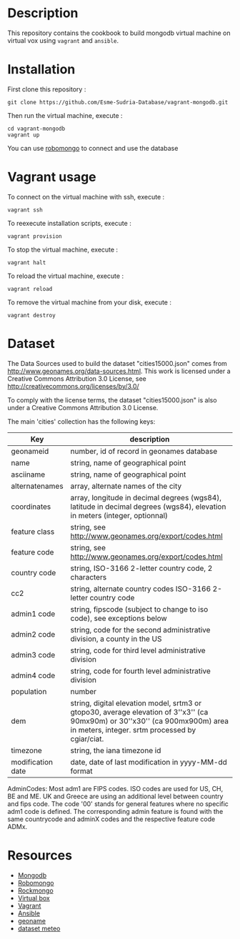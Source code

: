 Description
============

This repository contains the cookbook to build mongodb virtual machine on
virtual vox using ``vagrant`` and ``ansible``.

Installation
=============

First clone this repository :

    git clone https://github.com/Esme-Sudria-Database/vagrant-mongodb.git

Then run the virtual machine, execute :

    cd vagrant-mongodb
    vagrant up

You can use [robomongo](https://robomongo.org/) to connect and use the database

Vagrant usage
==============

To connect on the virtual machine with ssh, execute :

    vagrant ssh

To reexecute installation scripts, execute :

    vagrant provision

To stop the virtual machine, execute :

    vagrant halt

To reload the virtual machine, execute :

    vagrant reload

To remove the virtual machine from your disk, execute :

    vagrant destroy

Dataset 
=======
The Data Sources used to build the dataset "cities15000.json" comes from http://www.geonames.org/data-sources.html. This work is licensed under a Creative Commons Attribution 3.0 License, see http://creativecommons.org/licenses/by/3.0/

To comply with the license terms, the dataset "cities15000.json" is also under a Creative Commons Attribution 3.0 License. 

The main 'cities' collection has the following keys:

Key | description
------------------|------------------
geonameid         | number, id of record in geonames database
name              | string, name of geographical point  
asciiname         | string, name of geographical point 
alternatenames    | array, alternate names of the city
coordinates       | array, longitude in decimal degrees (wgs84), latitude in decimal degrees (wgs84), elevation in meters (integer, optionnal) 
feature class     | string, see http://www.geonames.org/export/codes.html
feature code      | string, see http://www.geonames.org/export/codes.html 
country code      | string, ISO-3166 2-letter country code, 2 characters
cc2               | string, alternate country codes ISO-3166 2-letter country code
admin1 code       | string, fipscode (subject to change to iso code), see exceptions below
admin2 code       | string, code for the second administrative division, a county in the US
admin3 code       | string, code for third level administrative division
admin4 code       | string, code for fourth level administrative division
population        | number
dem               | string, digital elevation model, srtm3 or gtopo30, average elevation of 3''x3'' (ca 90mx90m) or 30''x30'' (ca 900mx900m) area in meters, integer. srtm processed by cgiar/ciat.
timezone          | string, the iana timezone id
modification date | date, date of last modification in yyyy-MM-dd format


AdminCodes:
Most adm1 are FIPS codes. ISO codes are used for US, CH, BE and ME. UK and Greece are using an additional level between country and fips code. The code '00' stands for general features where no specific adm1    code is defined.
The corresponding admin feature is found with the same countrycode and adminX codes and the respective feature code ADMx.




Resources
=========

* [Mongodb](https://www.mongodb.org/)
* [Robomongo](https://robomongo.org)
* [Rockmongo](http://rockmongo.com/)
* [Virtual box](https://www.virtualbox.org/)
* [Vagrant](https://www.vagrantup.com/)
* [Ansible](http://www.ansible.com/)
* [geoname](http://www.geonames.org/)
* [dataset meteo](https://www.ncei.noaa.gov/data/global-hourly/access/)
